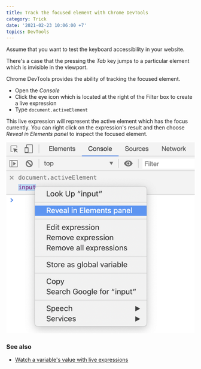 ```yaml
---
title: Track the focused element with Chrome DevTools
category: Trick
date: '2021-02-23 10:06:00 +7'
topics: DevTools
---
```


Assume that you want to test the keyboard accessibility in your website.

There's a case that the pressing the _Tab_ key jumps to a particular element which is invisible in the viewport.

Chrome DevTools provides the ability of tracking the focused element.

-   Open the _Console_
-   Click the eye icon which is located at the right of the Filter box to create a live expression
-   Type `document.activeElement`

This live expression will represent the active element which has the focus currently. You can right click on the expression's result and then choose _Reveal in Elements panel_ to inspect the focused element.

![Track the focused element](/img/track-focused-element.png)

### See also

-   [Watch a variable's value with live expressions](/watch-a-variable-value-with-live-expressions.html)
